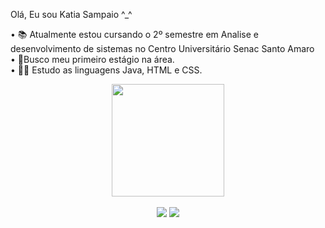 Olá, Eu sou Katia Sampaio ^_^

• 📚 Atualmente estou cursando o 2º semestre em Analise e desenvolvimento de sistemas no Centro Universitário Senac Santo Amaro  
• 🔭Busco meu primeiro estágio na área.                                                                                        
• 👩‍💻 Estudo as linguagens Java, HTML e CSS.


<div align="center">
  <a href="https://github.com/Dev-katiaS">
  <img height="180em" src="https://github-readme-stats.vercel.app/api?username=Dev-katiaS&show_icons=true&theme=dracula&include_all_commits=true&count_private=true"/>
  
  <div style="display: inline_block"><br>
  
   
</div>
  <a href="https://www.instagram.com/katya_sampaio/" target="_blank"><img src="https://img.shields.io/badge/-Instagram-%23E4405F?style=for-the-badge&logo=instagram&logoColor=white" target="_blank"></a>
  <a href = "mailto:katiadejesussampaio60@gmail.com"><img src="https://img.shields.io/badge/-Gmail-%23333?style=for-the-badge&logo=gmail&logoColor=white" target="_blank"></a>
 
